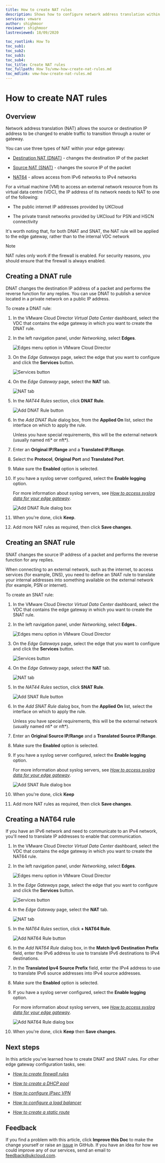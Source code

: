 ```yaml
---
title: How to create NAT rules
description: Shows how to configure network address translation within the VMware Cloud Director tenant portal
services: vmware
author: shighmoor
reviewer: shighmoor
lastreviewed: 18/09/2020

toc_rootlink: How To
toc_sub1:
toc_sub2:
toc_sub3:
toc_sub4:
toc_title: Create NAT rules
toc_fullpath: How To/vmw-how-create-nat-rules.md
toc_mdlink: vmw-how-create-nat-rules.md
---
```


# How to create NAT rules

## Overview

Network address translation (NAT) allows the source or destination IP address to be changed to enable traffic to transition through a router or gateway.

You can use three types of NAT within your edge gateway:

- [Destination NAT (DNAT)](#creating-a-dnat-rule) - changes the destination IP of the packet

- [Source NAT (SNAT)](#creating-an-snat-rule) - changes the source IP of the packet

- [NAT64](#creating-a-nat64-rule) - allows access from IPv6 networks to IPv4 networks

For a virtual machine (VM) to access an external network resource from its virtual data centre (VDC), the IP address of its network needs to NAT to one of the following:

- The public internet IP addresses provided by UKCloud

- The private transit networks provided by UKCloud for PSN and HSCN connectivity

It's worth noting that, for both DNAT and SNAT, the NAT rule will be applied to the edge gateway, rather than to the internal VDC network

> [!NOTE]
> NAT rules only work if the firewall is enabled. For security reasons, you should ensure that the firewall is always enabled.

## Creating a DNAT rule

DNAT changes the destination IP address of a packet and performs the reverse function for any replies. You can use DNAT to publish a service located in a private network on a public IP address.

To create a DNAT rule:

1. In the VMware Cloud Director *Virtual Data Center* dashboard, select the VDC that contains the edge gateway in which you want to create the DNAT rule.

2. In the left navigation panel, under *Networking*, select **Edges**.

    ![Edges menu option in VMware Cloud Director](images/vmw-vcd10.1-mnu-edges.png)

3. On the *Edge Gateways* page, select the edge that you want to configure and click the **Services** button.

    ![Services button](images/vmw-vcd10.1-edge-btn-services.png)

4. On the *Edge Gateway* page, select the **NAT** tab.

    ![NAT tab](images/vmw-vcd10.1-edge-tab-nat.png)

5. In the *NAT44 Rules* section, click **DNAT Rule**.

    ![Add DNAT Rule button](images/vmw-vcd10.1-btn-add-dnat.png)

6. In the *Add DNAT Rule* dialog box, from the **Applied On** list, select the interface on which to apply the rule.

    Unless you have special requirements, this will be the external network (usually named nti\* or nft\*).

7. Enter an **Original IP/Range** and a **Translated IP/Range**.

8. Select the **Protocol**, **Original Port** and **Translated Port**.

9. Make sure the **Enabled** option is selected.

10. If you have a syslog server configured, select the **Enable logging** option.

    For more information about syslog servers, see [*How to access syslog data for your edge gateway*](vmw-how-access-syslog-data-adv.md).

    ![Add DNAT Rule dialog box](images/vmw-vcd10.1-add-dnat.png)

11. When you're done, click **Keep**.

12. Add more NAT rules as required, then click **Save changes**.

## Creating an SNAT rule

SNAT changes the source IP address of a packet and performs the reverse function for any replies.

When connecting to an external network, such as the internet, to access services (for example, DNS), you need to define an SNAT rule to translate your internal addresses into something available on the external network (for example, PSN or internet).

To create an SNAT rule:

1. In the VMware Cloud Director *Virtual Data Center* dashboard, select the VDC that contains the edge gateway in which you want to create the SNAT rule.

2. In the left navigation panel, under *Networking*, select **Edges**..

    ![Edges menu option in VMware Cloud Director](images/vmw-vcd10.1-mnu-edges.png)

3. On the *Edge Gateways* page, select the edge that you want to configure and click the **Services** button.

    ![Services button](images/vmw-vcd10.1-edge-btn-services.png)

4. On the *Edge Gateway* page, select the **NAT** tab.

    ![NAT tab](images/vmw-vcd10.1-edge-tab-nat.png)

5. In the *NAT44 Rules* section, click **SNAT Rule**.

    ![Add SNAT Rule button](images/vmw-vcd10.1-btn-add-snat.png)

6. In the *Add SNAT Rule* dialog box, from the **Applied On** list, select the interface on which to apply the rule.

    Unless you have special requirements, this will be the external network (usually named nti\* or nft\*).

7. Enter an **Original Source IP/Range** and a **Translated Source IP/Range**.

8. Make sure the **Enabled** option is selected.

9. If you have a syslog server configured, select the **Enable logging** option.

    For more information about syslog servers, see [*How to access syslog data for your edge gateway*](vmw-how-access-syslog-data-adv.md).

    ![Add SNAT Rule dialog box](images/vmw-vcd10.1-add-snat.png)

10. When you're done, click **Keep**

11. Add more NAT rules as required, then click **Save changes**.

## Creating a NAT64 rule

If you have an IPv6 network and need to communicate to an IPv4 network, you'll need to translate IP addresses to enable that communication.

1. In the VMware Cloud Director *Virtual Data Center* dashboard, select the VDC that contains the edge gateway in which you want to create the NAT64 rule.

2. In the left navigation panel, under *Networking*, select **Edges**.

    ![Edges menu option in VMware Cloud Director](images/vmw-vcd10.1-mnu-edges.png)

3. In the *Edge Gateways* page, select the edge that you want to configure and click the **Services** button.

    ![Services button](images/vmw-vcd10.1-edge-btn-services.png)

4. In the *Edge Gateway* page, select the **NAT** tab.

    ![NAT tab](images/vmw-vcd10.1-edge-tab-nat.png)

5. In the *NAT64 Rules* section, click **+ NAT64 Rule**.

    ![Add NAT64 Rule button](images/vmw-vcd10.1-btn-add-nat64.png)

6. In the *Add NAT64 Rule* dialog box, in the **Match Ipv6 Destination Prefix** field, enter the IPv6 address to use to translate IPv6 destinations to IPv4 destinations.

7. In the **Translated Ipv4 Source Prefix** field, enter the IPv4 address to use to translate IPv6 source addresses into IPv4 source addresses.

8. Make sure the **Enabled** option is selected.

9. If you have a syslog server configured, select the **Enable logging** option.

    For more information about syslog servers, see [*How to access syslog data for your edge gateway*](vmw-how-access-syslog-data-adv.md).

    ![Add NAT64 Rule dialog box](images/vmw-vcd10.1-add-nat64.png)

10. When you're done, click **Keep** then **Save changes**.

## Next steps

In this article you've learned how to create DNAT and SNAT rules. For other edge gateway configuration tasks, see:

- [*How to create firewall rules*](vmw-how-create-firewall-rules.md)

- [*How to create a DHCP pool*](vmw-how-create-dhcp-pool.md)

- [*How to configure IPsec VPN*](vmw-how-configure-ipsec-vpn.md)

- [*How to configure a load balancer*](vmw-how-configure-load-balancer.md)

- [*How to create a static route*](vmw-how-create-static-route.md)

## Feedback

If you find a problem with this article, click **Improve this Doc** to make the change yourself or raise an [issue](https://github.com/UKCloud/documentation/issues) in GitHub. If you have an idea for how we could improve any of our services, send an email to <feedback@ukcloud.com>.
